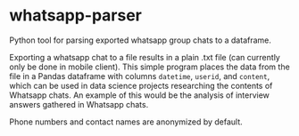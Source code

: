 # whatsapp-parser
Python tool for parsing exported whatsapp group chats to a dataframe.

Exporting a whatsapp chat to a file results in a plain .txt file (can currently only be done in mobile client).
This simple program places the data from the file in a Pandas dataframe with columns `datetime`, `userid`, and `content`, which can be used in data science projects researching the contents of Whatsapp chats. An example of this would be the analysis of interview answers gathered in Whatsapp chats.

Phone numbers and contact names are anonymized by default.
